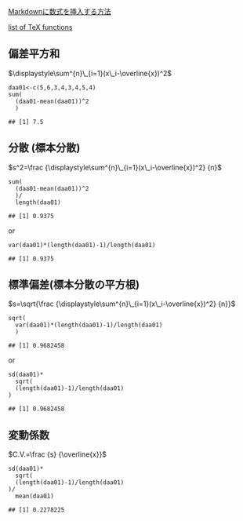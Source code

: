 [Markdownに数式を挿入する方法](https://b1san-blog.com/post/vscode/vscode-md-math/)

[list of TeX functions](https://katex.org/docs/supported.html)

## 偏差平方和

$\displaystyle\sum^{n}\_{i=1}(x\_i-\overline{x})^2$

    daa01<-c(5,6,3,4,3,4,5,4)
    sum(
      (daa01-mean(daa01))^2
      )

    ## [1] 7.5

## 分散 (標本分散)

$s^2=\frac {\displaystyle\sum^{n}\_{i=1}(x\_i-\overline{x})^2} {n}$

    sum(
      (daa01-mean(daa01))^2
      )/
      length(daa01)

    ## [1] 0.9375

or

    var(daa01)*(length(daa01)-1)/length(daa01)

    ## [1] 0.9375

## 標準偏差(標本分散の平方根)

$s=\sqrt{\frac {\displaystyle\sum^{n}\_{i=1}(x\_i-\overline{x})^2} {n}}$

    sqrt(
      var(daa01)*(length(daa01)-1)/length(daa01)
      )

    ## [1] 0.9682458

or

    sd(daa01)*
      sqrt(
      (length(daa01)-1)/length(daa01)
    )

    ## [1] 0.9682458

## 変動係数

$C.V.=\frac {s} {\overline{x}}$

    sd(daa01)*
      sqrt(
      (length(daa01)-1)/length(daa01)
    )/
      mean(daa01)

    ## [1] 0.2278225
